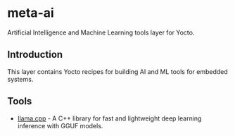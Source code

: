# meta-ai

Artificial Intelligence and Machine Learning tools layer for Yocto.

## Introduction

This layer contains Yocto recipes for building AI and ML tools for embedded systems.

## Tools

- [llama.cpp](https://github.com/ggerganov/llama.cpp) - A C++ library for fast and lightweight deep learning inference with GGUF models.
